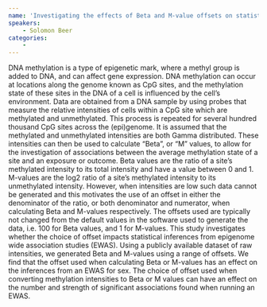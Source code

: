 ```yaml
---
name: 'Investigating the effects of Beta and M-value offsets on statistical inferences from epigenome wide association studies'
speakers:
	- Solomon Beer
categories:
	-
---
```

DNA methylation is a type of epigenetic mark, where a methyl group is added to DNA, and can affect gene expression. DNA methylation can occur at locations along the genome known as CpG sites, and the methylation state of these sites in the DNA of a cell is influenced by the cell’s environment. Data are obtained from a DNA sample by using probes that measure the relative intensities of cells within a CpG site which are methylated and unmethylated. This process is repeated for several hundred thousand CpG sites across the (epi)genome.  It is assumed that the methylated and unmethylated intensities are both Gamma distributed. These intensities can then be used to calculate “Beta”, or “M” values, to allow for the investigation of associations between the average methylation state of a site and an exposure or outcome. Beta values are the ratio of a site’s methylated intensity to its total intensity and have a value between 0 and 1. M-values are the log2 ratio of a site’s methylated intensity to its unmethylated intensity. However, when intensities are low such data cannot be generated and this motivates the use of an offset in either the denominator of the ratio, or both denominator and numerator, when calculating Beta and M-values respectively. The offsets used are typically not changed from the default values in the software used to generate the data, i.e. 100 for Beta values, and 1 for M-values.  This study investigates whether the choice of offset impacts statistical inferences from epigenome wide association studies (EWAS). Using a publicly available dataset of raw intensities, we generated Beta and M-values using a range of offsets. We find that the offset used when calculating Beta or M-values has an effect on the inferences from an EWAS for sex. The choice of offset used when converting methylation intensities to Beta or M values can have an effect on the number and strength of significant associations found when running an EWAS. 

